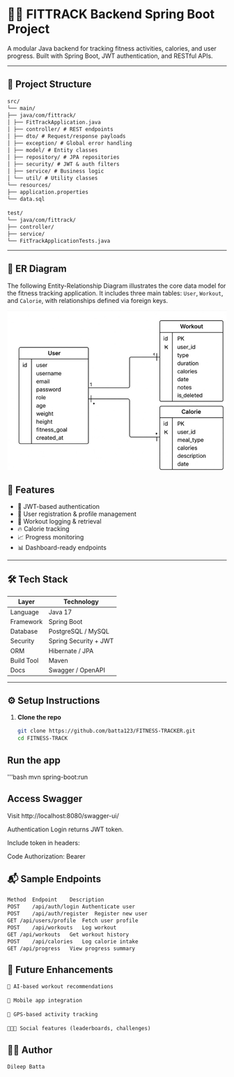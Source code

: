 # 🏋️‍♂️ FITTRACK Backend Spring Boot Project

A modular Java backend for tracking fitness activities, calories, and user progress. Built with Spring Boot, JWT authentication, and RESTful APIs.

---

## 📁 Project Structure

    src/ 
    └── main/ 
    ├── java/com/fittrack/ 
    │ ├── FitTrackApplication.java 
    │ ├── controller/ # REST endpoints 
    │ ├── dto/ # Request/response payloads 
    │ ├── exception/ # Global error handling 
    │ ├── model/ # Entity classes 
    │ ├── repository/ # JPA repositories 
    │ ├── security/ # JWT & auth filters 
    │ ├── service/ # Business logic 
    │ └── util/ # Utility classes 
    └── resources/ 
    ├── application.properties 
    └── data.sql

    test/ 
    └── java/com/fittrack/ 
    ├── controller/ 
    ├── service/ 
    └── FitTrackApplicationTests.java


---
## 📘 ER Diagram

The following Entity-Relationship Diagram illustrates the core data model for the fitness tracking application. It includes three main tables: `User`, `Workout`, and `Calorie`, with relationships defined via foreign keys.

![Entity Relationship Diagram](https://github.com/batta123/FITNESS-TRACK/blob/main/%7B04430792-8E73-4199-A970-6CE840763346%7D%20(1).png)



## 🚀 Features

- 🔐 JWT-based authentication
- 🧍 User registration & profile management
- 🏃 Workout logging & retrieval
- 🔥 Calorie tracking
- 📈 Progress monitoring
- 📊 Dashboard-ready endpoints

---

## 🛠️ Tech Stack

| Layer        | Technology            |
|--------------|------------------------|
| Language     | Java 17                |
| Framework    | Spring Boot            |
| Database     | PostgreSQL / MySQL     |
| Security     | Spring Security + JWT  |
| ORM          | Hibernate / JPA        |
| Build Tool   | Maven                  |
| Docs         | Swagger / OpenAPI      |

---

## ⚙️ Setup Instructions

1. **Clone the repo**
   ```bash
   git clone https://github.com/batta123/FITNESS-TRACKER.git
   cd FITNESS-TRACK

## Run the app

'''bash
mvn spring-boot:run

## Access Swagger

Visit http://localhost:8080/swagger-ui/

Authentication
Login returns JWT token.

Include token in headers:

Code
Authorization: Bearer <your-token>

## 📬 Sample Endpoints

    Method	Endpoint	Description
    POST	/api/auth/login	Authenticate user
    POST	/api/auth/register	Register new user
    GET	/api/users/profile	Fetch user profile
    POST	/api/workouts	Log workout
    GET	/api/workouts	Get workout history
    POST	/api/calories	Log calorie intake
    GET	/api/progress	View progress summary
    
## 📌 Future Enhancements

    🧬 AI-based workout recommendations
    
    📱 Mobile app integration
    
    🧭 GPS-based activity tracking
    
    🧑‍🤝‍🧑 Social features (leaderboards, challenges)

## 👨‍💻 Author
    
    Dileep Batta

